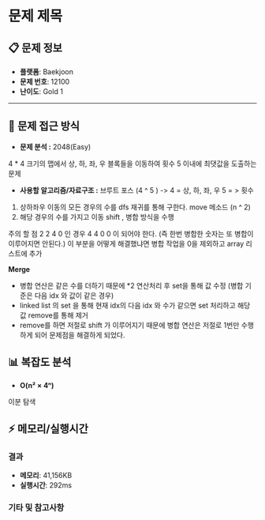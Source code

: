 
# 문제 제목

## 📋 문제 정보
- **플랫폼**: Baekjoon
- **문제 번호**: 12100
- **난이도**: Gold 1

---

## 🎯 문제 접근 방식

- **문제 분석 :**
2048(Easy)

4 * 4 크기의 맵에서 상, 하, 좌, 우 블록들을 이동하여 횟수 5 이내에 최댓값을 도출하는 문제




- **사용할 알고리즘/자료구조 :**
브루트 포스 (4 ^ 5 ) -> 4 = 상, 하, 좌, 우 5 = > 횟수
1. 상하좌우 이동의 모든 경우의 수를 dfs 재귀를 통해 구한다.
move 메소드 (n ^ 2)
2. 해당 경우의 수를 가지고 이동 shift , 병합 방식을 수행

주의 할 점
 2 2 4 0 인 경우 4 4 0 0 이 되어야 한다. (즉 한번 병합한 숫자는 또 병합이 이루어지면 안된다.)
 이 부분을 어떻게 해결했냐면 병합 작업을 0을 제외하고 array 리스트에 추가
 
**Merge**
 - 병합 연산은 같은 수를 더하기 때문에 *2 연산처리 후 set을 통해 값 수정 (병합 기준은 다음 idx 와 값이 같은 경우)
 - linked list 의 set 을 통해 현재 idx의 다음 idx 와 수가 같으면 set 처리하고 해당 값 remove를 통해 제거 
 - remove를 하면 저절로 shift 가 이루어지기 때문에 병합 연산은 저절로 1번만 수행하게 되어 문제점을 해결하게 되었다.




## 📊 복잡도 분석

- **O(n² × 4ⁿ)**

이분 탐색

## ⚡ 메모리/실행시간

### 결과
- **메모리**: 41,156KB
- **실행시간**: 292ms

### 기타 및 참고사항